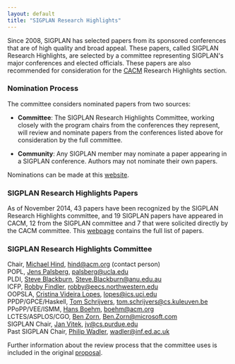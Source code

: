 ```yaml
---
layout: default
title: "SIGPLAN Research Highlights"
---
```

Since 2008, SIGPLAN has selected papers from its sponsored conferences that are of high quality and broad appeal.  These papers, called SIGPLAN Research Highlights, are selected by a committee representing SIGPLAN's major conferences and elected officials.
These papers are also recommended for consideration for the [CACM](http://cacm.acm.org/) Research
Highlights section. 

### Nomination Process

The committee considers nominated papers from two sources:

-   **Committee**: The SIGPLAN Research Highlights Committee,
    working closely with the program chairs from the conferences they
    represent, will review and nominate papers from the conferences listed above
    for consideration by the full committee.

-   **Community**: Any SIGPLAN member may nominate a paper appearing in a SIGPLAN conference. Authors may not nominate their own papers.

 Nominations can be made at this [website](http://cacm.sigplan.org).


### SIGPLAN Research Highlights Papers
  As of November 2014, 43 papers have been recognized by the SIGPLAN
  Research Highlights committee, and 19 SIGPLAN papers have appeared in
  CACM, 12 from the SIGPLAN committee and 7 that were solicited directly by the CACM committee. 
  This [webpage](/Newsletters/CACM/Papers) contains the full list of papers.


### SIGPLAN Research Highlights Committee

Chair, [Michael Hind](http://www.research.ibm.com/people/h/hind), [hind@acm.org](mailto:hind@acm.org) (contact person)  
POPL, [Jens Palsberg](http://www.cs.ucla.edu/~palsberg), [palsberg@ucla.edu](mailto:palsberg@ucla.edu)  
PLDI, [Steve Blackburn](http://users.cecs.anu.edu.au/~steveb/), [Steve.Blackburn@anu.edu.au](mailto:Steve.Blackburn@anu.edu.au)  
ICFP, [Robby Findler](http://www.eecs.northwestern.edu/~robby/), [robby@eecs.northwestern.edu](mailto:robby@eecs.northwestern.edu)    
OOPSLA, [Cristina Videira Lopes](http://www.ics.uci.edu/~lopes/), [lopes@ics.uci.edu](mailto:lopes@ics.uci.edu)   
PPDP/GPCE/Haskell, [Tom Schrijvers](http://people.cs.kuleuven.be/~tom.schrijvers/), [tom.schrijvers@cs.kuleuven.be](mailto:tom.schrijvers@cs.kuleuven.be)  
PPoPP/VEE/ISMM, [Hans Boehm](http://www.hpl.hp.com/personal/Hans_Boehm/), [boehm@acm.org](mailto:boehm@acm.org)  
LCTES/ASPLOS/CGO, [Ben Zorn](http://research.microsoft.com/en-us/people/zorn/), [Ben.Zorn@microsoft.com](mailto:Ben.Zorn@microsoft.com)  
SIGPLAN Chair, [Jan Vitek](http://www.cs.purdue.edu/homes/jv/), [jv@cs.purdue.edu](mailto:jv@cs.purdue.edu)  
Past SIGPLAN Chair, [Philip Wadler](http://homepages.inf.ed.ac.uk/wadler/), [wadler@inf.ed.ac.uk](mailto:wadler@inf.ed.ac.uk)   


Further information about the review process that the committee uses is
included in the original 
[proposal](http://www.sigplan.org/sites/default/files/CACM-nominating-committee-proposal.pdf).
